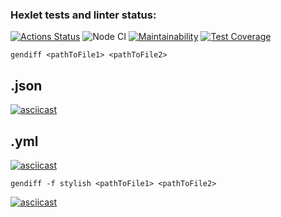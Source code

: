 ### Hexlet tests and linter status:
[![Actions Status](https://github.com/maradondt/frontend-project-lvl2/workflows/hexlet-check/badge.svg)](https://github.com/maradondt/frontend-project-lvl2/actions)
![Node CI](https://github.com/maradondt/frontend-project-lvl2/workflows/Node%20CI/badge.svg)
[![Maintainability](https://api.codeclimate.com/v1/badges/7c587dabefc08e59f700/maintainability)](https://codeclimate.com/github/maradondt/frontend-project-lvl2/maintainability)
[![Test Coverage](https://api.codeclimate.com/v1/badges/7c587dabefc08e59f700/test_coverage)](https://codeclimate.com/github/maradondt/frontend-project-lvl2/test_coverage)
```
gendiff <pathToFile1> <pathToFile2>
```
## .json
[![asciicast](https://asciinema.org/a/NKdY9zxLX964HQBUpmTq4Ny9t.svg)](https://asciinema.org/a/NKdY9zxLX964HQBUpmTq4Ny9t)

## .yml
[![asciicast](https://asciinema.org/a/aYh0JWp3VnfCw7FB2YYMXSbaE.svg)](https://asciinema.org/a/aYh0JWp3VnfCw7FB2YYMXSbaE)

```
gendiff -f stylish <pathToFile1> <pathToFile2>
```
[![asciicast](https://asciinema.org/a/1RP8hEg74Yh8N3YuEJlQqVoM6.svg)](https://asciinema.org/a/1RP8hEg74Yh8N3YuEJlQqVoM6)